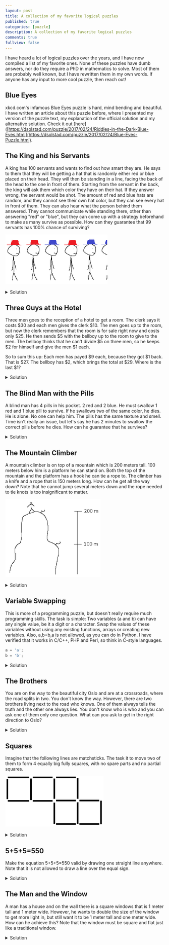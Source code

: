 ```yaml
---
layout: post
title: A collection of my favorite logical puzzles
published: true
categories: [puzzle]
description: A collection of my favorite logical puzzles
comments: true
fullview: false
---
```


I have heard a lot of logical puzzles over the years, and I have now compiled a list of my favorite ones. None of these puzzles have dumb answers, nor do they require a PhD in mathematics to solve. 
Most of them are probably well known, but I have rewritten them in my own words. If anyone has any input to more cool puzzle, then reach out!

## Blue Eyes

xkcd.com's infamous Blue Eyes puzzle is hard, mind bending and beautiful. I have written an article about this puzzle before, where I presented my version of the puzzle text, my explanation of the official solution and my alternative solution. Check it out [here]([https://dsolstad.com/puzzle/2017/02/24/Riddles-in-the-Dark-Blue-Eyes.html](https://dsolstad.com/puzzle/2017/02/24/Blue-Eyes-Puzzle.html).

## The King and his Servants

A king has 100 servants and wants to find out how smart they are. He says to them that they will be getting a hat that is randomly either red or blue placed on their head. They will then be standing in a line, facing the back of the head to the one in front of them. Starting from the servant in the back, the king will ask them which color they have on their hat. If they answer wrong, the servant would be shot. The amount of red and blue hats are random, and they cannot see their own hat color, but they can see every hat in front of them. They can also hear what the person behind them answered. They cannot communicate while standing there, other than answering "red" or "blue", but they can come up with a strategy beforehand to make as many survive as possible. How can they guarantee that 99 servants has 100% chance of surviving?

![Servants](/images/servants.png)

<details>
  <summary>Solution</summary>
    This video shows a good explanation of the solution: https://www.youtube.com/watch?v=3-avaCx4Czk
</details>

## Three Guys at the Hotel

Three men goes to the reception of a hotel to get a room. The clerk says it costs $30 and each men gives the clerk $10. The men goes up to the room, but now the clerk remembers that the room is for sale right now and costs only $25. He then sends $5 with the bellboy up to the room to give to the men. The bellboy thinks that he can't divide $5 on three men, so he keeps $2 for himself and give the men $1 each. 
  
So to sum this up: Each men has payed $9 each, because they got $1 back. That is $27. The bellboy has $2, which brings the total at $29. Where is the last $1?

<details>
  <summary>Solution</summary>
    This puzzle is a bit mind bending and confusing. I remember hearing it from my high school teacher, where he said that the answer was just the way numbers work. However, that is not the case at all. The trick on this puzzle is how the last statement is framed. Saying that the bellboy has $2 is not correct, because the men has already payed for those. What should be correct is to say that 3 x $27 - $2 = $25.
</details>

## The Blind Man with the Pills

A blind man has 4 pills in his pocket. 2 red and 2 blue. He must swallow 1 red and 1 blue pill to survive. If he swallows two of the same color, he dies. He is alone. No one can help him. The pills has the same texture and smell. Time isn't really an issue, but let's say he has 2 minutes to swallow the correct pills before he dies. How can he guarantee that he survives?

<details>
  <summary>Solution</summary>
    He picks up one pill at the time and breaks them in two. He then separates the two halves in different piles and consumes one pile. Since each pile contains 1/2 Red + 1/2 Red + 1/2 Blue + 1/2 Blue = 1 Red + 1 Blue, he survives.
</details>

## The Mountain Climber

A mountain climber is on top of a mountain which is 200 meters tall. 100 meters below him is a platform he can stand on. Both the top of the mountain and the platform has a hook he can tie a rope to. The climber has a knife and a rope that is 150 meters long. How can he get all the way down? Note that he cannot jump several meters down and the rope needed to tie knots is too insignificant to matter.

![Climber](/images/climber.png)

<details>
  <summary>Solution</summary>
  He cuts the rope so that he has one that is 100 meters and one of 50 meters. He then ties the 50 meter rope to the top hook and creates a loop of the 100 rope, which he ties the 50 meter rope to. The length of this joint rope is now 100 meters and he can get down to the platform. He can now untie or cut the 100 meter rope loop and drag in it until it comes off the 50 meter rope. He can now get to the bottom by tying the 100 meter rope to the hook at the platform and get safe down.

![Climber solution](/images/climber_sol.png)
</details>

## Variable Swapping

This is more of a programming puzzle, but doesn't really require much programming skills. The task is simple: Two variables (a and b) can have any single value, be it a digit or a character. Swap the values of these variables without using any existing functions, arrays or creating new variables. Also, a,b=b,a is not allowed, as you can do in Python. I have verified that it works in C/C++, PHP and Perl, so think in C-style languages.

```c
a = 'a';
b = 'b';
```

<details>
  <summary>Solution</summary>
  An example code can be found <a href="http://codepad.org/QWPwIPx3">here</a>. The ^ sign is the XOR operator, which will convert the character to binary in C-based languages. However, with digits instead of characters it will probably work in any language and you can use basic addition and subtraction as well.  
</details>

## The Brothers

You are on the way to the beautiful city Oslo and are at a crossroads, where the road splits in two. You don't know the way. However, there are two brothers living next to the road who knows. One of them always tells the truth and the other one always lies. You don't know who is who and you can ask one of them only one question. What can you ask to get in the right direction to Oslo?

<details>
  <summary>Solution</summary>
 You can simply ask one of them "What would your brother say was the way to Oslo?" and then go the other way of what was answered.
 If you asked the brother who always told the truth, then he would say the answer that the lying brother would give, which would be the wrong way. If you would ask the lying brother, he would lie about the correct answer the honest brother would give, and then give you the wrong path. 
</details>

## Squares

Imagine that the following lines are matchsticks. The task it to move two of them to form 4 equally big fully squares, with no spare parts and no partial squares.

![Squares](/images/squares.png)

<details>
  <summary>Solution</summary>

The solution is actually very simple, but people usually spend way to much time solving it.  
![Squares solution](/images/squares_sol.png)
</details>

## 5+5+5=550

Make the equation 5+5+5=550 valid by drawing one straight line anywhere. Note that it is not allowed to draw a line over the equal sign.

<details>
  <summary>Solution</summary>
  545+5=550
</details>

## The Man and the Window

A man has a house and on the wall there is a square windows that is 1 meter tall and 1 meter wide. However, he wants to double the size of the window to get more light in, but still want it to be 1 meter tall and one meter wide. How can he achieve this? Note that the window must be square and flat just like a traditional window. 

<details>
  <summary>Solution</summary>

 This is probably the weakest puzzle on the list, with a bit of an unsatisfying answer, but I still find it amusing.  
![Squares solution](/images/window_sol.png)
</details>
